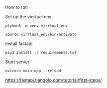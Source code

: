 How to run

Set up the viertual env
```
ptyhon3 -m venv virrtual_env

source virrtual_env/bin/activate
```

Install fastapi
```
pip3 install -r requirements.txt
```

Start server
```
uvicorn main:app --reload
```

https://fastapi.tiangolo.com/tutorial/first-steps/